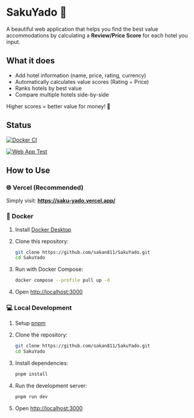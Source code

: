 # SakuYado 🌸

A beautiful web application that helps you find the best value accommodations by calculating a **Review/Price Score** for each hotel you input.

## What it does

- Add hotel information (name, price, rating, currency)
- Automatically calculates value scores (Rating ÷ Price)
- Ranks hotels by best value
- Compare multiple hotels side-by-side

Higher scores = better value for money! 🌸

## Status

[![Docker CI](https://github.com/sakan811/SakuYado/actions/workflows/docker-ci.yml/badge.svg)](https://github.com/sakan811/SakuYado/actions/workflows/docker-ci.yml)

[![Web App Test](https://github.com/sakan811/SakuYado/actions/workflows/web-app-test.yml/badge.svg)](https://github.com/sakan811/SakuYado/actions/workflows/web-app-test.yml)

## How to Use

### 🌐 Vercel (Recommended)

Simply visit: **<https://saku-yado.vercel.app/>**

### 🐳 Docker

1. Install [Docker Desktop](https://www.docker.com/products/docker-desktop/)
2. Clone this repository:

   ```bash
   git clone https://github.com/sakan811/SakuYado.git
   cd SakuYado
   ```

3. Run with Docker Compose:

   ```bash
   docker compose --profile pull up -d
   ```

4. Open <http://localhost:3000>

### 💻 Local Development

1. Setup [pnpm](https://pnpm.io/installation)

2. Clone the repository:

   ```bash
   git clone https://github.com/sakan811/SakuYado.git
   cd SakuYado
   ```

3. Install dependencies:

   ```bash
   pnpm install
   ```

4. Run the development server:

   ```bash
   pnpm run dev
   ```

5. Open <http://localhost:3000>
